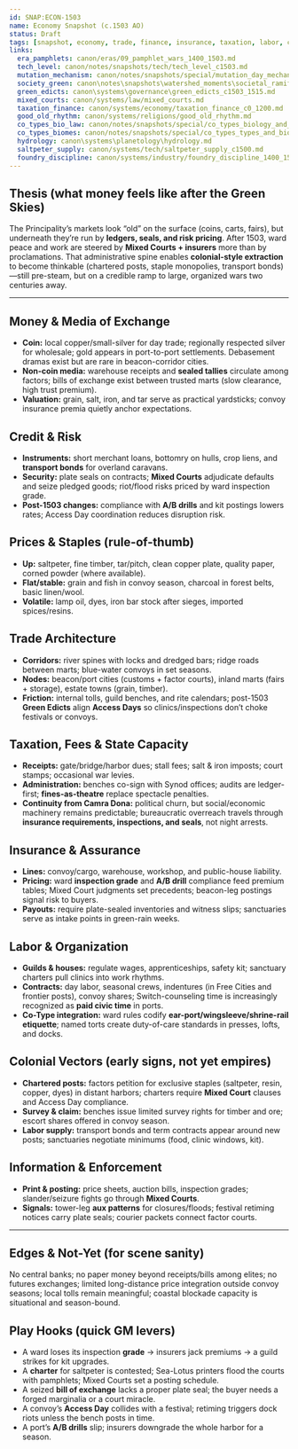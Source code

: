 ```yaml
---
id: SNAP:ECON-1503
name: Economy Snapshot (c.1503 AO)
status: Draft
tags: [snapshot, economy, trade, finance, insurance, taxation, labor, colonial_vector]
links:
  era_pamphlets: canon/eras/09_pamphlet_wars_1400_1503.md
  tech_level: canon/notes/snapshots/tech/tech_level_c1503.md
  mutation_mechanism: canon/notes/snapshots/special/mutation_day_mechanism.md
  society_green: canon\notes\snapshots\watershed_moments\societal_ramifications_green_skies_c1503_1530.md
  green_edicts: canon\systems\governance\green_edicts_c1503_1515.md
  mixed_courts: canon/systems/law/mixed_courts.md
  taxation_finance: canon/systems/economy/taxation_finance_c0_1200.md
  good_old_rhythm: canon/systems/religions/good_old_rhythm.md
  co_types_bio_law: canon/notes/snapshots/special/co_types_biology_and_law.md
  co_types_biomes: canon/notes/snapshots/special/co_types_types_and_biomes.md
  hydrology: canon\systems\planetology\hydrology.md
  saltpeter_supply: canon/systems/tech/saltpeter_supply_c1500.md
  foundry_discipline: canon/systems/industry/foundry_discipline_1400_1550.md
---
```


## Thesis (what money feels like after the Green Skies)
The Principality’s markets look “old” on the surface (coins, carts, fairs), but underneath they’re run by **ledgers, seals, and risk pricing**. After 1503, ward peace and work are steered by **Mixed Courts + insurers** more than by proclamations. That administrative spine enables **colonial-style extraction** to become thinkable (chartered posts, staple monopolies, transport bonds)—still pre-steam, but on a credible ramp to large, organized wars two centuries away.

---

## Money & Media of Exchange
- **Coin:** local copper/small-silver for day trade; regionally respected silver for wholesale; gold appears in port-to-port settlements. Debasement dramas exist but are rare in beacon-corridor cities.  
- **Non-coin media:** warehouse receipts and **sealed tallies** circulate among factors; bills of exchange exist between trusted marts (slow clearance, high trust premium).  
- **Valuation:** grain, salt, iron, and tar serve as practical yardsticks; convoy insurance premia quietly anchor expectations.

## Credit & Risk
- **Instruments:** short merchant loans, bottomry on hulls, crop liens, and **transport bonds** for overland caravans.  
- **Security:** plate seals on contracts; **Mixed Courts** adjudicate defaults and seize pledged goods; riot/flood risks priced by ward inspection grade.  
- **Post-1503 changes:** compliance with **A/B drills** and kit postings lowers rates; Access Day coordination reduces disruption risk.

## Prices & Staples (rule-of-thumb)
- **Up:** saltpeter, fine timber, tar/pitch, clean copper plate, quality paper, corned powder (where available).  
- **Flat/stable:** grain and fish in convoy season, charcoal in forest belts, basic linen/wool.  
- **Volatile:** lamp oil, dyes, iron bar stock after sieges, imported spices/resins.

## Trade Architecture
- **Corridors:** river spines with locks and dredged bars; ridge roads between marts; blue-water convoys in set seasons.  
- **Nodes:** beacon/port cities (customs + factor courts), inland marts (fairs + storage), estate towns (grain, timber).  
- **Friction:** internal tolls, guild benches, and rite calendars; post-1503 **Green Edicts** align **Access Days** so clinics/inspections don’t choke festivals or convoys.

## Taxation, Fees & State Capacity
- **Receipts:** gate/bridge/harbor dues; stall fees; salt & iron imposts; court stamps; occasional war levies.  
- **Administration:** benches co-sign with Synod offices; audits are ledger-first; **fines-as-theatre** replace spectacle penalties.  
- **Continuity from Camra Dona:** political churn, but social/economic machinery remains predictable; bureaucratic overreach travels through **insurance requirements, inspections, and seals**, not night arrests.

## Insurance & Assurance
- **Lines:** convoy/cargo, warehouse, workshop, and public-house liability.  
- **Pricing:** ward **inspection grade** and **A/B drill** compliance feed premium tables; Mixed Court judgments set precedents; beacon-leg postings signal risk to buyers.  
- **Payouts:** require plate-sealed inventories and witness slips; sanctuaries serve as intake points in green-rain weeks.

## Labor & Organization
- **Guilds & houses:** regulate wages, apprenticeships, safety kit; sanctuary charters pull clinics into work rhythms.  
- **Contracts:** day labor, seasonal crews, indentures (in Free Cities and frontier posts), convoy shares; Switch-counseling time is increasingly recognized as **paid civic time** in ports.  
- **Co-Type integration:** ward rules codify **ear-port/wingsleeve/shrine-rail etiquette**; named torts create duty-of-care standards in presses, lofts, and docks.

## Colonial Vectors (early signs, not yet empires)
- **Chartered posts:** factors petition for exclusive staples (saltpeter, resin, copper, dyes) in distant harbors; charters require **Mixed Court** clauses and Access Day compliance.  
- **Survey & claim:** benches issue limited survey rights for timber and ore; escort shares offered in convoy season.  
- **Labor supply:** transport bonds and term contracts appear around new posts; sanctuaries negotiate minimums (food, clinic windows, kit).

## Information & Enforcement
- **Print & posting:** price sheets, auction bills, inspection grades; slander/seizure fights go through **Mixed Courts**.  
- **Signals:** tower-leg **aux patterns** for closures/floods; festival retiming notices carry plate seals; courier packets connect factor courts.

---

## Edges & Not-Yet (for scene sanity)
No central banks; no paper money beyond receipts/bills among elites; no futures exchanges; limited long-distance price integration outside convoy seasons; local tolls remain meaningful; coastal blockade capacity is situational and season-bound.

## Play Hooks (quick GM levers)
- A ward loses its inspection **grade** → insurers jack premiums → a guild strikes for kit upgrades.  
- A **charter** for saltpeter is contested; Sea-Lotus printers flood the courts with pamphlets; Mixed Courts set a posting schedule.  
- A seized **bill of exchange** lacks a proper plate seal; the buyer needs a forged marginalia or a court miracle.  
- A convoy’s **Access Day** collides with a festival; retiming triggers dock riots unless the bench posts in time.  
- A port’s **A/B drills** slip; insurers downgrade the whole harbor for a season.
